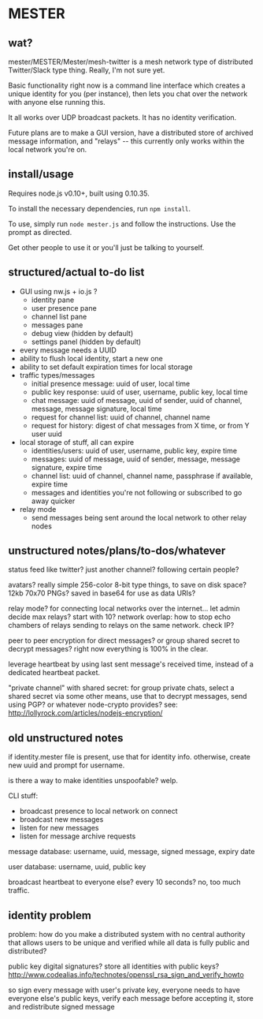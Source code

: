 # MESTER

## wat?

mester/MESTER/Mester/mesh-twitter is a mesh network type of distributed Twitter/Slack type thing. Really, I'm not sure yet.

Basic functionality right now is a command line interface which creates a unique identity for you (per instance), then lets you chat over the network with anyone else running this.

It all works over UDP broadcast packets. It has no identity verification.

Future plans are to make a GUI version, have a distributed store of archived message information, and "relays" -- this currently only works within the local network you're on.

## install/usage

Requires node.js v0.10+, built using 0.10.35.

To install the necessary dependencies, run `npm install`.

To use, simply run `node mester.js` and follow the instructions. Use the prompt as directed.

Get other people to use it or you'll just be talking to yourself.

## structured/actual to-do list

- GUI using nw.js + io.js ?
	- identity pane
	- user presence pane
	- channel list pane
	- messages pane
	- debug view (hidden by default)
	- settings panel (hidden by default)
- every message needs a UUID
- ability to flush local identity, start a new one
- ability to set default expiration times for local storage
- traffic types/messages
	- initial presence message: uuid of user, local time
	- public key response: uuid of user, username, public key, local time
	- chat message: uuid of message, uuid of sender, uuid of channel, message, message signature, local time
	- request for channel list: uuid of channel, channel name
	- request for history: digest of chat messages from X time, or from Y user uuid
- local storage of stuff, all can expire
	- identities/users: uuid of user, username, public key, expire time
	- messages: uuid of message, uuid of sender, message, message signature, expire time
	- channel list: uuid of channel, channel name, passphrase if available, expire time
	- messages and identities you're not following or subscribed to go away quicker
- relay mode
	- send messages being sent around the local network to other relay nodes

## unstructured notes/plans/to-dos/whatever

status feed like twitter? just another channel? following certain people?

avatars? really simple 256-color 8-bit type things, to save on disk space? 12kb 70x70 PNGs? saved in base64 for use as data URIs?

relay mode? for connecting local networks over the internet... let admin decide max relays? start with 10? network overlap: how to stop echo chambers of relays sending to relays on the same network. check IP?

peer to peer encryption for direct messages? or group shared secret to decrypt messages? right now everything is 100% in the clear.

leverage heartbeat by using last sent message's received time, instead of a dedicated heartbeat packet.

"private channel" with shared secret: for group private chats, select a shared secret via some other means, use that to decrypt messages, send using PGP? or whatever node-crypto provides? see: http://lollyrock.com/articles/nodejs-encryption/

## old unstructured notes

if identity.mester file is present, use that for identity info. otherwise, create new uuid and prompt for username.

is there a way to make identities unspoofable? welp.

CLI stuff:

- broadcast presence to local network on connect
- broadcast new messages
- listen for new messages
- listen for message archive requests

message database: username, uuid, message, signed message, expiry date

user database: username, uuid, public key

broadcast heartbeat to everyone else? every 10 seconds? no, too much traffic.

## identity problem

problem: how do you make a distributed system with no central authority that allows users to be unique and verified while all data is fully public and distributed?

public key digital signatures? store all identities with public keys? http://www.codealias.info/technotes/openssl_rsa_sign_and_verify_howto

so sign every message with user's private key, everyone needs to have everyone else's public keys, verify each message before accepting it, store and redistribute signed message